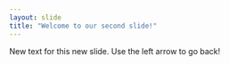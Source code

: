 ```yaml
---
layout: slide
title: "Welcome to our second slide!"
---
```

New text for this new slide. 
Use the left arrow to go back!
